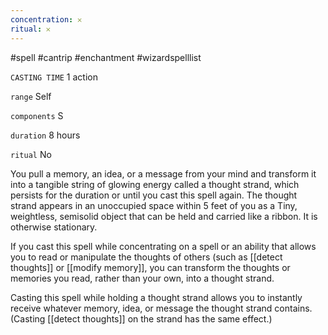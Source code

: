 ```yaml
---
concentration: 𐄂
ritual: 𐄂
---
```

#spell #cantrip #enchantment #wizardspelllist

`CASTING TIME`
1 action

`range`
Self

`components`
S

`duration`
8 hours

`ritual`
No

You pull a memory, an idea, or a message from your mind and transform it into a tangible string of glowing energy called a thought strand, which persists for the duration or until you cast this spell again. The thought strand appears in an unoccupied space within 5 feet of you as a Tiny, weightless, semisolid object that can be held and carried like a ribbon. It is otherwise stationary.

If you cast this spell while concentrating on a spell or an ability that allows you to read or manipulate the thoughts of others (such as [[detect thoughts]] or [[modify memory]], you can transform the thoughts or memories you read, rather than your own, into a thought strand.

Casting this spell while holding a thought strand allows you to instantly receive whatever memory, idea, or message the thought strand contains. (Casting [[detect thoughts]] on the strand has the same effect.)